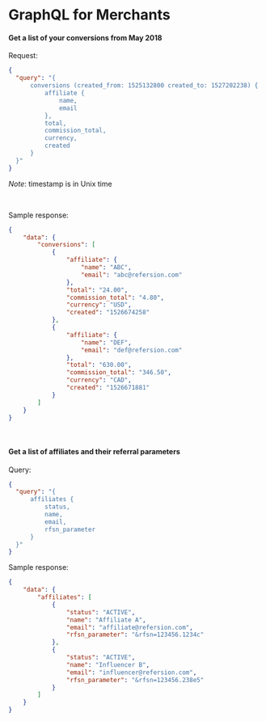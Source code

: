 # GraphQL for Merchants


#### Get a list of your conversions from May 2018

Request:
```json
{
  "query": "{ 
      conversions (created_from: 1525132800 created_to: 1527202238) { 
          affiliate {
              name, 
              email
          }, 
          total, 
          commission_total, 
          currency, 
          created
      }
  }"
}
```
_Note_: timestamp is in Unix time

<br />

Sample response:
```json
{
    "data": {
        "conversions": [
            {
                "affiliate": {
                    "name": "ABC",
                    "email": "abc@refersion.com"
                },
                "total": "24.00",
                "commission_total": "4.80",
                "currency": "USD",
                "created": "1526674258"
            },
            {
                "affiliate": {
                    "name": "DEF",
                    "email": "def@refersion.com"
                },
                "total": "630.00",
                "commission_total": "346.50",
                "currency": "CAD",
                "created": "1526671881"
            }
        ]
    }
}
```

<br />

#### Get a list of affiliates and their referral parameters

Query: 
```json
{
  "query": "{ 
      affiliates {
          status, 
          name, 
          email, 
          rfsn_parameter
      }
  }"
}
```


Sample response:
```json
{
    "data": {
        "affiliates": [
            {
                "status": "ACTIVE",
                "name": "Affiliate A",
                "email": "affiliate@refersion.com",
                "rfsn_parameter": "&rfsn=123456.1234c"
            },
            {
                "status": "ACTIVE",
                "name": "Influencer B",
                "email": "influencer@refersion.com",
                "rfsn_parameter": "&rfsn=123456.238e5"
            }
        ]
    }
}
```

